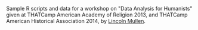 Sample R scripts and data for a workshop on "Data Analysis for
Humanists" given at THATCamp American Academy of Religion 2013, and 
THATCamp American Historical Association 2014, by [Lincoln
Mullen][].

  [Lincoln Mullen]: http://lincolnmullen.com
